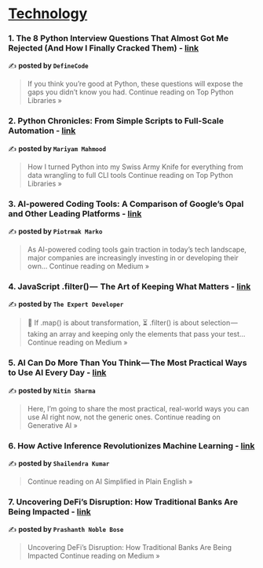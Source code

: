 
<h1><a href=https://medium.com/tag/technology/recommended target="_blank" rel="noopener noreferrer">Technology</a></h1>
<h3>1. The 8 Python Interview Questions That Almost Got Me Rejected (And How I Finally Cracked Them) - <a href="https://medium.com/top-python-libraries/the-8-python-interview-questions-that-almost-got-me-rejected-and-how-i-finally-cracked-them-f0aea922a2d5?source=rss------technology-5" target="_blank" rel="noopener noreferrer">link</a></h3>

✍️ **posted by `DefineCode`**

<blockquote>If you think you’re good at Python, these questions will expose the gaps you didn’t know you had.
Continue reading on Top Python Libraries »</blockquote>

<h3>2. Python Chronicles: From Simple Scripts to Full-Scale Automation - <a href="https://medium.com/top-python-libraries/python-chronicles-from-simple-scripts-to-full-scale-automation-ec3752429805?source=rss------technology-5" target="_blank" rel="noopener noreferrer">link</a></h3>

✍️ **posted by `Mariyam Mahmood`**

<blockquote>How I turned Python into my Swiss Army Knife for everything from data wrangling to full CLI tools
Continue reading on Top Python Libraries »</blockquote>

<h3>3. AI-powered Coding Tools: A Comparison of Google’s Opal and Other Leading Platforms - <a href="https://medium.com/@piotrmak/ai-powered-coding-tools-a-comparison-of-googles-opal-and-other-leading-platforms-8aa5d7d3d99f?source=rss------technology-5" target="_blank" rel="noopener noreferrer">link</a></h3>

✍️ **posted by `Piotrmak Marko`**

<blockquote>As AI-powered coding tools gain traction in today’s tech landscape, major companies are increasingly investing in or developing their own…
Continue reading on Medium »</blockquote>

<h3>4.  JavaScript .filter() —  The Art of Keeping What Matters  - <a href="https://the-expert-developer.medium.com/javascript-filter-the-art-of-keeping-what-matters-91dda9cb0610?source=rss------technology-5" target="_blank" rel="noopener noreferrer">link</a></h3>

✍️ **posted by `The Expert Developer`**

<blockquote>🐅 If .map() is about transformation, ⏳ .filter() is about selection — taking an array and keeping only the elements that pass your test…
Continue reading on Medium »</blockquote>

<h3>5. AI Can Do More Than You Think — The Most Practical Ways to Use AI Every Day - <a href="https://generativeai.pub/ai-can-do-more-than-you-think-the-most-practical-ways-to-use-ai-every-day-39a182dcfac8?source=rss------technology-5" target="_blank" rel="noopener noreferrer">link</a></h3>

✍️ **posted by `Nitin Sharma`**

<blockquote>Here, I’m going to share the most practical, real-world ways you can use AI right now, not the generic ones.
Continue reading on Generative AI »</blockquote>

<h3>6. How Active Inference Revolutionizes Machine Learning - <a href="https://medium.com/ai-simplified-in-plain-english/how-active-inference-revolutionizes-machine-learning-f72069115da8?source=rss------technology-5" target="_blank" rel="noopener noreferrer">link</a></h3>

✍️ **posted by `Shailendra Kumar`**

<blockquote>Continue reading on AI Simplified in Plain English »</blockquote>

<h3>7. Uncovering DeFi’s Disruption: How Traditional Banks Are Being Impacted - <a href="https://medium.com/@p.noblebose/uncovering-defis-disruption-how-traditional-banks-are-being-impacted-7888571ffd3f?source=rss------technology-5" target="_blank" rel="noopener noreferrer">link</a></h3>

✍️ **posted by `Prashanth Noble Bose`**

<blockquote>Uncovering DeFi’s Disruption: How Traditional Banks Are Being Impacted
Continue reading on Medium »</blockquote>

